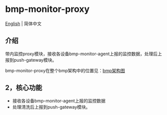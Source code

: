 # bmp-monitor-proxy

[English](README.md) | 简体中文


## 介绍

带内监控proxy模块，接收各设备bmp-monitor-agent上报的监控数据，处理后上报到push-gateway模块。

bmp-monitor-proxy在整个bmp架构中的位置见：[bmp架构图](../bmp-scheduler/README.zh-CN.md)



## 2，核心功能

- 接收各设备bmp-monitor-agent上报的监控数据
- 处理清洗后上报到push-gateway模块。

